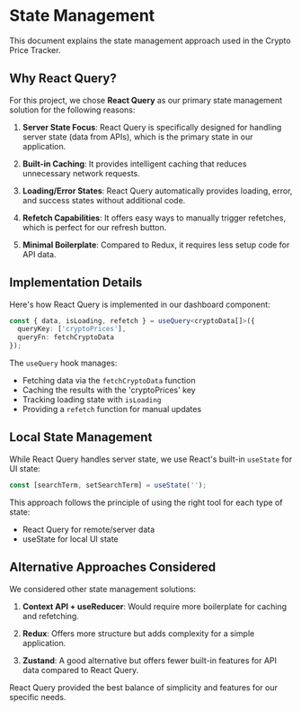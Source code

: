 # State Management

This document explains the state management approach used in the Crypto Price Tracker.

## Why React Query?

For this project, we chose **React Query** as our primary state management solution for the following reasons:

1. **Server State Focus**: React Query is specifically designed for handling server state (data from APIs), which is the primary state in our application.

2. **Built-in Caching**: It provides intelligent caching that reduces unnecessary network requests.

3. **Loading/Error States**: React Query automatically provides loading, error, and success states without additional code.

4. **Refetch Capabilities**: It offers easy ways to manually trigger refetches, which is perfect for our refresh button.

5. **Minimal Boilerplate**: Compared to Redux, it requires less setup code for API data.

## Implementation Details

Here's how React Query is implemented in our dashboard component:

```typescript
const { data, isLoading, refetch } = useQuery<cryptoData[]>({
  queryKey: ['cryptoPrices'],
  queryFn: fetchCryptoData
});
```

The `useQuery` hook manages:
- Fetching data via the `fetchCryptoData` function
- Caching the results with the 'cryptoPrices' key
- Tracking loading state with `isLoading`
- Providing a `refetch` function for manual updates

## Local State Management

While React Query handles server state, we use React's built-in `useState` for UI state:

```typescript
const [searchTerm, setSearchTerm] = useState('');
```

This approach follows the principle of using the right tool for each type of state:
- React Query for remote/server data
- useState for local UI state

## Alternative Approaches Considered

We considered other state management solutions:

1. **Context API + useReducer**: Would require more boilerplate for caching and refetching.

2. **Redux**: Offers more structure but adds complexity for a simple application.

3. **Zustand**: A good alternative but offers fewer built-in features for API data compared to React Query.

React Query provided the best balance of simplicity and features for our specific needs.
